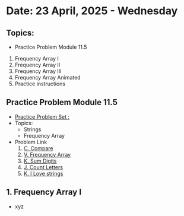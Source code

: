 # Date: 23 April, 2025 - Wednesday

## Topics:
- Practice Problem Module 11.5
1. Frequency Array I
2. Frequency Array II
3. Frequency Array III
4. Frequency Array Animated
5. Practice instructions

## Practice Problem Module 11.5
- [Practice Problem Set :](https://docs.google.com/document/d/1FLggcwY4YLUkk6RpOWnePSCXBq0iZZdo4tsq6eUXz5s/edit?tab=t.0)
- Topics:
    - Strings
    - Frequency Array
- Problem Link
    1. [C. Compare](https://codeforces.com/group/MWSDmqGsZm/contest/219856/problem/C)
    2. [V. Frequency Array](https://codeforces.com/group/MWSDmqGsZm/contest/219774/problem/V)
    3. [K. Sum Digits](https://codeforces.com/group/MWSDmqGsZm/contest/219774/problem/K)
    4. [J. Count Letters](https://codeforces.com/group/MWSDmqGsZm/contest/219856/problem/J)
    5. [K. I Love strings](https://codeforces.com/group/MWSDmqGsZm/contest/219856/problem/K)

## 1. Frequency Array I
- xyz